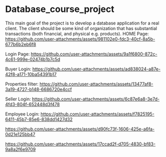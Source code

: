 # Database_course_project
This main goal of the project is to develop a database application for a real client. The client should be some  kind of organization that has substantial transactions (both financial, and physical e.g. products).
HOME Page: 
https://github.com/user-attachments/assets/981102e0-fdc3-40cf-8a5b-677b6b2eb6f8 

Login Page: 
https://github.com/user-attachments/assets/9a1f6800-872c-4c61-999e-02474b1b7c5d 

Buyer Login: 
https://github.com/user-attachments/assets/ad838024-a87e-42f8-a171-10ba54391b17 

Properties filter: 
https://github.com/user-attachments/assets/13477af8-3a19-4727-b148-6686720e4ccf 

Seller Login: 
https://github.com/user-attachments/assets/6c87e6a8-3e7d-4fd3-804f-652448d3f478 

Employee Login: 
https://github.com/user-attachments/assets/f7825195-6411-45b7-85e6-838dd1427d32 

https://github.com/user-attachments/assets/d90fc73f-1606-425e-a6fa-0d21e125bb47 

https://github.com/user-attachments/assets/17ccad2f-d705-4830-bf83-9a8a2f6e9709 

